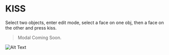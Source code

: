 # KISS


Select two objects, enter edit mode, select a face on one obj, then a 
face on the other and press kiss.

> Modal Coming Soon.

![Alt Text](https://media.giphy.com/media/vFKqnCdLPNOKc/giphy.gif)